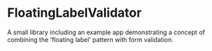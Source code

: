 # FloatingLabelValidator
A small library including an example app demonstrating a concept of combining the 'floating label' pattern with form validation.
